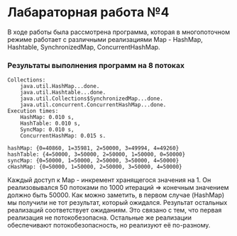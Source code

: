 # Лабараторная работа №4

В ходе работы была рассмотрена программа, которая в многопоточном режиме работает с различными реализациями Map - HashMap, Hashtable, SynchronizedMap, ConcurrentHashMap.

### Результаты выполнения программ на 8 потоках
```
Collections:
	java.util.HashMap...done.
	java.util.Hashtable...done.
	java.util.Collections$SynchronizedMap...done.
	java.util.concurrent.ConcurrentHashMap...done.
Execution times:
	HashMap: 0.010 s,
	HashTable: 0.010 s,
	SyncMap: 0.010 s,
	ConcurrentHashMap: 0.015 s.

hashMap: {0=40860, 1=35981, 2=50000, 3=49994, 4=49260}
hashTable: {4=50000, 3=50000, 2=50000, 1=50000, 0=50000}
syncMap: {0=50000, 1=50000, 2=50000, 3=50000, 4=50000}
cHashMap: {0=50000, 1=50000, 2=50000, 3=50000, 4=50000}
```

Каждый доступ к Map - инкремент хранящегося значения на 1. Он реализовывался 50 потоками по 1000 итераций => конечным значением должно быть 50000. Как можно заметить, в первом случае (HashMap) мы получили не тот результат, который ожидался. Результат остальных реализаций соответствует ожиданиям. Это связано с тем, что первая реализация не потокобезопасна. Остальные же реализации обеспечивают потокобезопасность, но реализуют её по-разному.
